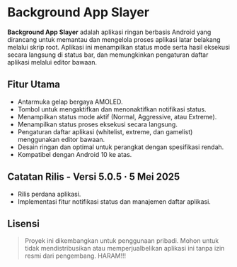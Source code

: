 # Background App Slayer

**Background App Slayer** adalah aplikasi ringan berbasis Android yang dirancang untuk memantau dan mengelola proses aplikasi latar belakang melalui skrip root. Aplikasi ini menampilkan status mode serta hasil eksekusi secara langsung di status bar, dan memungkinkan pengaturan daftar aplikasi melalui editor bawaan.

## Fitur Utama

- Antarmuka gelap bergaya AMOLED.
- Tombol untuk mengaktifkan dan menonaktifkan notifikasi status.
- Menampilkan status mode aktif (Normal, Aggressive, atau Extreme).
- Menampilkan status proses eksekusi secara langsung.
- Pengaturan daftar aplikasi (whitelist, extreme, dan gamelist) menggunakan editor bawaan.
- Desain ringan dan optimal untuk perangkat dengan spesifikasi rendah.
- Kompatibel dengan Android 10 ke atas.

## Catatan Rilis - Versi 5.0.5 · 5 Mei 2025

- Rilis perdana aplikasi.
- Implementasi fitur notifikasi status dan manajemen daftar aplikasi.

## Lisensi

> Proyek ini dikembangkan untuk penggunaan pribadi. Mohon untuk tidak mendistribusikan atau memperjualbelikan aplikasi ini tanpa izin resmi dari pengembang. HARAM!!!
